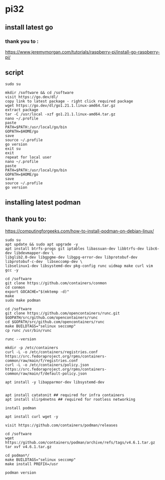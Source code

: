 # pi32

## install latest go

### thank you to :
https://www.jeremymorgan.com/tutorials/raspberry-pi/install-go-raspberry-pi/

## script
    sudo su
    
    mkdir /software && cd /software
    visit https://go.dev/dl/
    copy link to latest package - right click required package
    wget https://go.dev/dl/go1.21.1.linux-amd64.tar.gz
    extract package
    tar -C /usr/local -xzf go1.21.1.linux-amd64.tar.gz
    nano ~/.profile
    paste
    PATH=$PATH:/usr/local/go/bin
    GOPATH=$HOME/go
    save
    source ~/.profile
    go version
    exit su
    exit
    repeat for local user
    nano ~/.profile
    paste
    PATH=$PATH:/usr/local/go/bin
    GOPATH=$HOME/go
    save
    source ~/.profile
    go version

## installing latest podman

## thank you to:
https://computingforgeeks.com/how-to-install-podman-on-debian-linux/
    
    sudo su
    apt update && sudo apt upgrade -y
    apt install btrfs-progs git iptables libassuan-dev libbtrfs-dev libc6-dev libdevmapper-dev \
    libglib2.0-dev libgpgme-dev libgpg-error-dev libprotobuf-dev libprotobuf-c-dev  libseccomp-dev \
    libselinux1-dev libsystemd-dev pkg-config runc uidmap make curl vim gcc -y
    
    cd /software
    git clone https://github.com/containers/conmon
    cd conmon
    export GOCACHE="$(mktemp -d)"
    make
    sudo make podman
    
    cd /software
    git clone https://github.com/opencontainers/runc.git $GOPATH/src/github.com/opencontainers/runc
    cd $GOPATH/src/github.com/opencontainers/runc
    make BUILDTAGS="selinux seccomp"
    cp runc /usr/bin/runc
    
    runc --version
    
    mkdir -p /etc/containers
    curl -L -o /etc/containers/registries.conf https://src.fedoraproject.org/rpms/containers-common/raw/main/f/registries.conf
    curl -L -o /etc/containers/policy.json https://src.fedoraproject.org/rpms/containers-common/raw/main/f/default-policy.json
    
    apt install -y libapparmor-dev libsystemd-dev


    apt install catatonit ## required for infra containers
    apt install slirp4netns ## required for rootless networking
    
    install podman
    
    apt install curl wget -y
    
    visit https://github.com/containers/podman/releases
    
    cd /software
    wget https://github.com/containers/podman/archive/refs/tags/v4.6.1.tar.gz
    tar xvf v4.6.1.tar.gz
    
    cd podman*/
    make BUILDTAGS="selinux seccomp"
    make install PREFIX=/usr
    
    podman version

